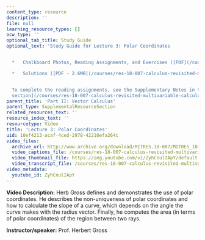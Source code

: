 ```yaml
---
content_type: resource
description: ''
file: null
learning_resource_types: []
ocw_type: ''
optional_tab_title: Study Guide
optional_text: 'Study Guide for Lecture 3: Polar Coordinates


  *   Chalkboard Photos, Reading Assignments, and Exercises ([PDF](/courses/res-18-007-calculus-revisited-multivariable-calculus-fall-2011/resources/mitres_18_007_partii_lec03))

  *   Solutions ([PDF - 2.6MB](/courses/res-18-007-calculus-revisited-multivariable-calculus-fall-2011/resources/mitres_18_007_partii_sol03))


  To complete the reading assignments, see the Supplementary Notes in the [Study Materials
  section](/courses/res-18-007-calculus-revisited-multivariable-calculus-fall-2011/pages/study-materials).'
parent_title: 'Part II: Vector Calculus'
parent_type: SupplementalResourceSection
related_resources_text: ''
resource_index_text: ''
resourcetype: Video
title: 'Lecture 3: Polar Coordinates'
uid: 10ef4213-acaf-4ced-2978-42210efa264c
video_files:
  archive_url: http://www.archive.org/download/MITRES.18-007/MITRES_18-007_Part2_lec3_300k.mp4
  video_captions_file: /courses/res-18-007-calculus-revisited-multivariable-calculus-fall-2011/3090f918bf6f52a4bd27e896bac2fdb5_ZyhCnulIApY.vtt
  video_thumbnail_file: https://img.youtube.com/vi/ZyhCnulIApY/default.jpg
  video_transcript_file: /courses/res-18-007-calculus-revisited-multivariable-calculus-fall-2011/b7ee1e5f1c3269fc105393332bee6c2d_ZyhCnulIApY.pdf
video_metadata:
  youtube_id: ZyhCnulIApY
---
```


**Video Description:** Herb Gross defines and demonstrates the use of polar coordinates. He describes the non-uniqueness of polar coordinates and how to calculate the slope of a curve, which depends on the angle the curve makes with the radius vector. Finally, he computes the area (in terms of polar coordinates) of the region between two rays.

**Instructor/speaker:** Prof. Herbert Gross